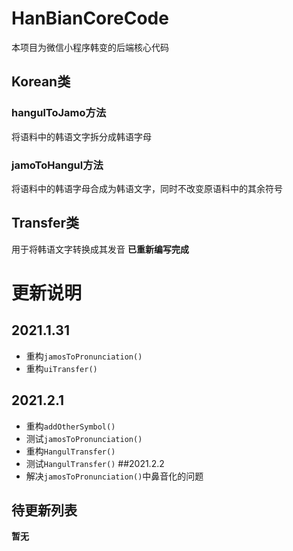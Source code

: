 # HanBianCoreCode
本项目为微信小程序韩变的后端核心代码

## Korean类
### hangulToJamo方法
将语料中的韩语文字拆分成韩语字母
### jamoToHangul方法
将语料中的韩语字母合成为韩语文字，同时不改变原语料中的其余符号

## Transfer类
用于将韩语文字转换成其发音
**已重新编写完成**

# 更新说明
## 2021.1.31
* 重构`jamosToPronunciation()`
* 重构`uiTransfer()`
## 2021.2.1
* 重构`addOtherSymbol()`
* 测试`jamosToPronunciation()`
* 重构`HangulTransfer()`
* 测试`HangulTransfer()`
##2021.2.2
* 解决`jamosToPronunciation()`中鼻音化的问题

## 待更新列表
**暂无**